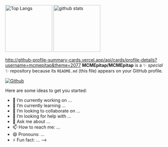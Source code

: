 
<p align="left"> 
  <img alt="Top Langs" height="150px" src="https://github-readme-stats.vercel.app/api/top-langs/?username=mcmepitap&layout=compact&show_icons=true&theme=dark"/>
  <img alt="github stats" height="150px" src="https://github-readme-stats.vercel.app/api?username=mcmepitap&theme=dark&show_icons=ture" />
</p>

http://github-profile-summary-cards.vercel.app/api/cards/profile-details?username=mcmepitap&theme=2077
**MCMEpitap/MCMEpitap** is a ✨ _special_ ✨ repository because its `README.md` (this file) appears on your GitHub profile.


[![Github](https://img.shields.io/badge/--FFFFFF?style=social&logo=github&label=Follow%20mcmepitap)](https://github.com/mcmepitap)

Here are some ideas to get you started:

- 🔭 I’m currently working on ...
- 🌱 I’m currently learning ...
- 👯 I’m looking to collaborate on ...
- 🤔 I’m looking for help with ...
- 💬 Ask me about ...
- 📫 How to reach me: ...
- 😄 Pronouns: ...
- ⚡ Fun fact: ...
-->
